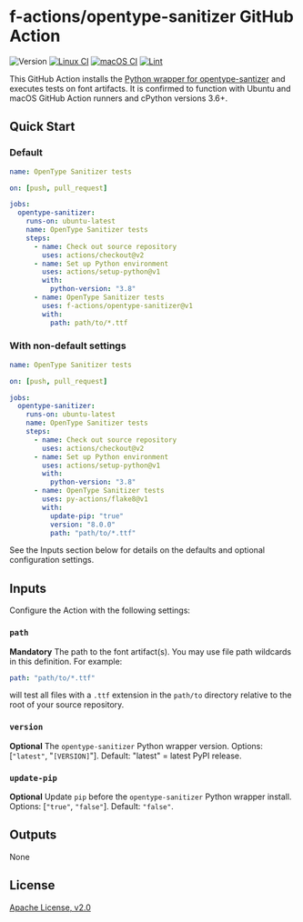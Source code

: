 # f-actions/opentype-sanitizer GitHub Action

![Version](https://img.shields.io/github/v/release/f-actions/opentype-sanitizer?sort=semver)
[![Linux CI](https://github.com/f-actions/opentype-sanitizer/workflows/Linux%20CI/badge.svg)](https://github.com/f-actions/opentype-sanitizer/actions?query=workflow%3A%22Linux+CI%22)
[![macOS CI](https://github.com/f-actions/opentype-sanitizer/workflows/macOS%20CI/badge.svg)](https://github.com/f-actions/opentype-sanitizer/actions?query=workflow%3A%22macOS+CI%22)
[![Lint](https://github.com/f-actions/opentype-sanitizer/workflows/Lint/badge.svg)](https://github.com/f-actions/opentype-sanitizer/actions?query=workflow%3ALint)

This GitHub Action installs the [Python wrapper for opentype-santizer](https://github.com/googlefonts/ots-python) and executes tests on font artifacts. It is confirmed to function with Ubuntu and macOS GitHub Action runners and cPython versions 3.6+.

## Quick Start

### Default

```yaml
name: OpenType Sanitizer tests

on: [push, pull_request]

jobs:
  opentype-sanitizer:
    runs-on: ubuntu-latest
    name: OpenType Sanitizer tests
    steps:
      - name: Check out source repository
        uses: actions/checkout@v2
      - name: Set up Python environment
        uses: actions/setup-python@v1
        with:
          python-version: "3.8"
      - name: OpenType Sanitizer tests
        uses: f-actions/opentype-sanitizer@v1
        with:
          path: path/to/*.ttf
```

### With non-default settings

```yaml
name: OpenType Sanitizer tests

on: [push, pull_request]

jobs:
  opentype-sanitizer:
    runs-on: ubuntu-latest
    name: OpenType Sanitizer tests
    steps:
      - name: Check out source repository
        uses: actions/checkout@v2
      - name: Set up Python environment
        uses: actions/setup-python@v1
        with:
          python-version: "3.8"
      - name: OpenType Sanitizer tests
        uses: py-actions/flake8@v1
        with:
          update-pip: "true"
          version: "8.0.0"
          path: "path/to/*.ttf"
```

See the Inputs section below for details on the defaults and optional configuration settings.

## Inputs

Configure the Action with the following settings:

### `path`

**Mandatory** The path to the font artifact(s). You may use file path wildcards in this definition.  For example:

```yaml
path: "path/to/*.ttf"
```

will test all files with a `.ttf` extension in the `path/to` directory relative to the root of your source repository.

### `version`

**Optional** The `opentype-sanitizer` Python wrapper version. Options: [`"latest"`, "`[VERSION]`"]. Default: "latest" = latest PyPI release.

### `update-pip`

**Optional** Update `pip` before the `opentype-sanitizer` Python wrapper install. Options: [`"true"`, `"false"`]. Default: `"false"`.

## Outputs

None

## License

[Apache License, v2.0](LICENSE)
